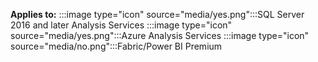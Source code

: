 **Applies to:** :::image type="icon" source="media/yes.png":::SQL Server 2016 and later Analysis Services :::image type="icon" source="media/yes.png":::Azure Analysis Services :::image type="icon" source="media/no.png":::Fabric/Power BI Premium